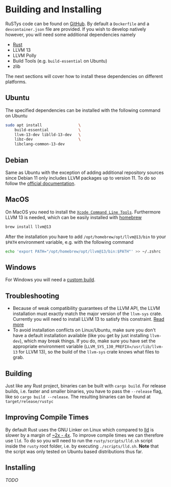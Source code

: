 # Building and Installing
RuSTys code can be found on [GitHub](https://github.com/PLC-lang/rusty). By default a `Dockerfile` and a `devcontainer.json` file are provided. If you wish to develop natively however, you will need some additional dependencies namely
- [Rust](https://www.rust-lang.org/tools/install)
- LLVM 13
- LLVM Polly
- Build Tools (e.g. `build-essential` on Ubuntu)
- zlib

The next sections will cover how to install these dependencies on different platforms.
## Ubuntu
The specified dependencies can be installed with the following command on Ubuntu
```bash
sudo apt install                \
    build-essential             \
    llvm-13-dev liblld-13-dev   \
    libz-dev                    \
    libclang-common-13-dev 
```

## Debian
Same as Ubuntu with the exception of adding additional repository sources since Debian 11 only includes LLVM packages up to version 11. To do so follow the [official documentation](https://apt.llvm.org/).

## MacOS
On MacOS you need to install the [`Xcode Command Line Tools`](https://developer.apple.com/downloads/). Furthermore LLVM 13 is needed, which can be easily installed with [homebrew](https://brew.sh)
```bash
brew install llvm@13
````
After the installation you have to add `/opt/homebrew/opt/llvm@13/bin` to your `$PATH` environment variable, e.g. with the following command
```bash
echo 'export PATH="/opt/homebrew/opt/llvm@13/bin:$PATH"' >> ~/.zshrc
```

## Windows
For Windows you will need a [custom build](https://github.com/plc-lang/llvm-package-windows/releases/tag/v13.0.0).

## Troubleshooting
* Because of weak compatibility guarantees of the LLVM API, the LLVM installation must exactly match the
major version of the `llvm-sys` crate. Currently you will need to install LLVM 13 to satisfy this constraint.
[Read more](https://crates.io/crates/llvm-sys)
* To avoid installation conflicts on Linux/Ubuntu, make sure you don't have a default installation available
(like you get by just installing `llvm-dev`), which may break things. If you do, make sure you have set
the appropriate environment variable (`LLVM_SYS_130_PREFIX=/usr/lib/llvm-13` for LLVM 13), so
the build of the `llvm-sys` crate knows what files to grab.

## Building
Just like any Rust project, binaries can be built with `cargo build`. For release builds, i.e. faster and smaller binaries, you have to pass the `--release` flag, like so `cargo build --release`. The resulting binaries can be found at `target/release/rustyc`

## Improving Compile Times
By default Rust uses the GNU Linker on Linux which compared to [lld](https://lld.llvm.org/) is slower by a margin of [~2x - 4x](https://llvm.org/devmtg/2016-10/slides/Ueyama-lld.pdf). To improve compile times we can therefore use `lld`. To do so you will need to run the `rusty/scripts/lld.sh` script inside the `rusty` root folder, i.e. by executing `./scripts/lld.sh`. **Note** that the script was only tested on Ubuntu based distributions thus far.


## Installing
_TODO_
